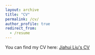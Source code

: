 ```yaml
---
layout: archive
title: "CV"
permalink: /cv/
author_profile: true
redirect_from:
  - /resume
---
```


You can find my CV here: [Jiahui Liu's CV](https://github.com/jiahuiSophia/jiahuiSophia.github.io/blob/master/assets/CV_Jiahui%20Liu.pdf)
